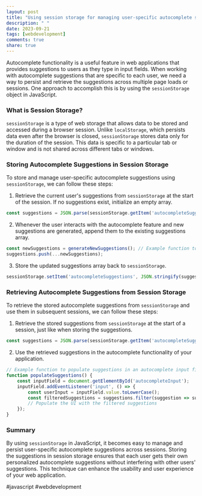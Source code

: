 ```yaml
---
layout: post
title: "Using session storage for managing user-specific autocomplete suggestions in JavaScript"
description: " "
date: 2023-09-21
tags: [webdevelopment]
comments: true
share: true
---
```


Autocomplete functionality is a useful feature in web applications that provides suggestions to users as they type in input fields. When working with autocomplete suggestions that are specific to each user, we need a way to persist and retrieve the suggestions across multiple page loads or sessions. One approach to accomplish this is by using the `sessionStorage` object in JavaScript.

### What is Session Storage?

`sessionStorage` is a type of web storage that allows data to be stored and accessed during a browser session. Unlike `localStorage`, which persists data even after the browser is closed, `sessionStorage` stores data only for the duration of the session. This data is specific to a particular tab or window and is not shared across different tabs or windows.

### Storing Autocomplete Suggestions in Session Storage

To store and manage user-specific autocomplete suggestions using `sessionStorage`, we can follow these steps:

1. Retrieve the current user's suggestions from `sessionStorage` at the start of the session. If no suggestions exist, initialize an empty array.

```javascript
const suggestions = JSON.parse(sessionStorage.getItem('autocompleteSuggestions')) || [];
```

2. Whenever the user interacts with the autocomplete feature and new suggestions are generated, append them to the existing suggestions array.

```javascript
const newSuggestions = generateNewSuggestions(); // Example function to generate new suggestions
suggestions.push(...newSuggestions);
```

3. Store the updated suggestions array back to `sessionStorage`.

```javascript
sessionStorage.setItem('autocompleteSuggestions', JSON.stringify(suggestions));
```

### Retrieving Autocomplete Suggestions from Session Storage

To retrieve the stored autocomplete suggestions from `sessionStorage` and use them in subsequent sessions, we can follow these steps:

1. Retrieve the stored suggestions from `sessionStorage` at the start of a session, just like when storing the suggestions.

```javascript
const suggestions = JSON.parse(sessionStorage.getItem('autocompleteSuggestions')) || [];
```

2. Use the retrieved suggestions in the autocomplete functionality of your application.

```javascript
// Example function to populate suggestions in an autocomplete input field
function populateSuggestions() {
    const inputField = document.getElementById('autocompleteInput');
    inputField.addEventListener('input', () => {
        const userInput = inputField.value.toLowerCase();
        const filteredSuggestions = suggestions.filter(suggestion => suggestion.includes(userInput));
        // Populate the UI with the filtered suggestions
    });
}
```

### Summary

By using `sessionStorage` in JavaScript, it becomes easy to manage and persist user-specific autocomplete suggestions across sessions. Storing the suggestions in session storage ensures that each user gets their own personalized autocomplete suggestions without interfering with other users' suggestions. This technique can enhance the usability and user experience of your web application.

#javascript #webdevelopment